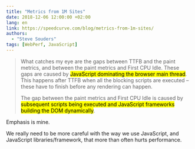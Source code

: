 ```yaml
---
title: "Metrics from 1M Sites"
date: 2018-12-06 12:00:00 +02:00
lang: en
link: https://speedcurve.com/blog/metrics-from-1m-sites/
authors:
  - "Steve Souders"
tags: [WebPerf, JavaScript]
---
```


> What catches my eye are the gaps between TTFB and the paint metrics, and between the paint metrics and First CPU Idle. These gaps are caused by <mark>JavaScript dominating the browser main thread</mark>. This happens after TTFB when all the blocking scripts are executed – these have to finish before any rendering can happen.
>
> The gap between the paint metrics and First CPU Idle is caused by <mark>subsequent scripts being executed and JavaScript frameworks building the DOM dynamically</mark>.

Emphasis is mine.

We really need to be more careful with the way we use JavaScript, and JavaScript libraries/framework, that more than often hurts performance.
